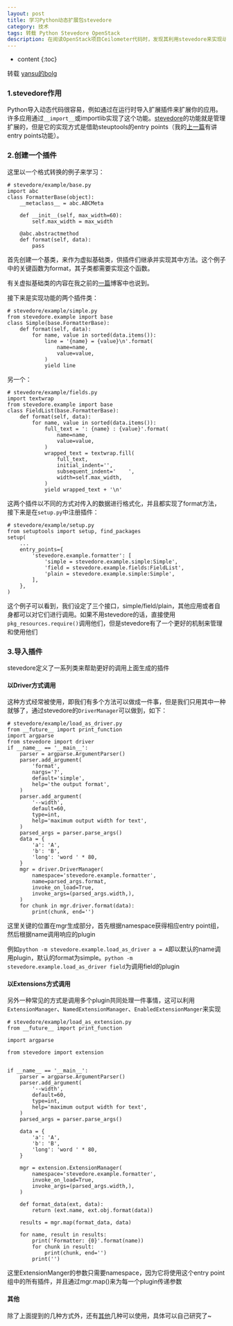 ```yaml
---
layout: post
title: 学习Python动态扩展包stevedore
category: 技术
tags: 转载 Python Stevedore OpenStack
description: 在阅读OpenStack项目Ceilometer代码时，发现其利用stevedore来实现动态扩展，故需要先学习一下stevedore机制。
---
```


* content
{:toc}

转载   [yansu的bolg](http://yansu.org/)

### 1.stevedore作用
Python导入动态代码很容易，例如通过在运行时导入扩展插件来扩展你的应用。许多应用通过`__import__`或importlib实现了这个功能。[stevedore](http://stevedore.readthedocs.org/en/latest/index.html)的功能就是管理扩展的，但是它的实现方式是借助steuptools的entry points（我的[上一篇](/2013/06/07/learn-python-setuptools-in-detail.html)有讲entry points功能）。

### 2.创建一个插件
这里以一个格式转换的例子来学习：

    # stevedore/example/base.py
    import abc
    class FormatterBase(object):
        __metaclass__ = abc.ABCMeta

        def __init__(self, max_width=60):
            self.max_width = max_width

        @abc.abstractmethod
        def format(self, data):
            pass

首先创建一个基类，来作为虚拟基础类，供插件们继承并实现其中方法。这个例子中的关键函数为format，其子类都需要实现这个函数。

有关虚拟基础类的内容在我之前的[一篇](/2013/06/09/learn-python-abc-module.html)博客中也说到。

接下来是实现功能的两个插件类：

    # stevedore/example/simple.py
    from stevedore.example import base
    class Simple(base.FormatterBase):
        def format(self, data):
            for name, value in sorted(data.items()):
                line = '{name} = {value}\n'.format(
                    name=name,
                    value=value,
                )
                yield line

另一个：

    # stevedore/example/fields.py
    import textwrap
    from stevedore.example import base
    class FieldList(base.FormatterBase):
        def format(self, data):
            for name, value in sorted(data.items()):
                full_text = ': {name} : {value}'.format(
                    name=name,
                    value=value,
                )
                wrapped_text = textwrap.fill(
                    full_text,
                    initial_indent='',
                    subsequent_indent='    ',
                    width=self.max_width,
                )
                yield wrapped_text + '\n'

这两个插件以不同的方式对传入的数据进行格式化，并且都实现了format方法，接下来是在`setup.py`中注册插件：

    # stevedore/example/setup.py
    from setuptools import setup, find_packages
    setup(
        ...
        entry_points={
            'stevedore.example.formatter': [
                'simple = stevedore.example.simple:Simple',
                'field = stevedore.example.fields:FieldList',
                'plain = stevedore.example.simple:Simple',
            ],
        },
    )

这个例子可以看到，我们设定了三个接口，simple/field/plain，其他应用或者自身都可以对它们进行调用。如果不用stevedore的话，直接使用`pkg_resources.require()`调用他们，但是stevedore有了一个更好的机制来管理和使用他们

### 3.导入插件
stevedore定义了一系列类来帮助更好的调用上面生成的插件

#### 以Driver方式调用
这种方式经常被使用，即我们有多个方法可以做成一件事，但是我们只用其中一种就够了，通过stevedore的`DriverManager`可以做到，如下：

    # stevedore/example/load_as_driver.py
    from __future__ import print_function
    import argparse
    from stevedore import driver
    if __name__ == '__main__':
        parser = argparse.ArgumentParser()
        parser.add_argument(
            'format',
            nargs='?',
            default='simple',
            help='the output format',
        )
        parser.add_argument(
            '--width',
            default=60,
            type=int,
            help='maximum output width for text',
        )
        parsed_args = parser.parse_args()
        data = {
            'a': 'A',
            'b': 'B',
            'long': 'word ' * 80,
        }
        mgr = driver.DriverManager(
            namespace='stevedore.example.formatter',
            name=parsed_args.format,
            invoke_on_load=True,
            invoke_args=(parsed_args.width,),
        )
        for chunk in mgr.driver.format(data):
            print(chunk, end='')

这里关键的位置在mgr生成部分，首先根据namespace获得相应entry point组，然后根据name调用响应的plugin

例如`python -m stevedore.example.load_as_driver a = A`即以默认的name调用plugin，默认的format为simple。`python -m stevedore.example.load_as_driver field`为调用field的plugin

#### 以Extensions方式调用
另外一种常见的方式是调用多个plugin共同处理一件事情，这可以利用`ExtensionManager`、`NamedExtensionManager`、`EnabledExtensionManger`来实现

    # stevedore/example/load_as_extension.py
    from __future__ import print_function

    import argparse

    from stevedore import extension


    if __name__ == '__main__':
        parser = argparse.ArgumentParser()
        parser.add_argument(
            '--width',
            default=60,
            type=int,
            help='maximum output width for text',
        )
        parsed_args = parser.parse_args()

        data = {
            'a': 'A',
            'b': 'B',
            'long': 'word ' * 80,
        }

        mgr = extension.ExtensionManager(
            namespace='stevedore.example.formatter',
            invoke_on_load=True,
            invoke_args=(parsed_args.width,),
        )

        def format_data(ext, data):
            return (ext.name, ext.obj.format(data))

        results = mgr.map(format_data, data)

        for name, result in results:
            print('Formatter: {0}'.format(name))
            for chunk in result:
                print(chunk, end='')
            print('')

这里ExtensionManger的参数只需要namespace，因为它将使用这个entry point组中的所有插件，并且通过mgr.map()来为每一个plugin传递参数

#### 其他
除了上面提到的几种方式外，还有[其他](http://stevedore.readthedocs.org/en/latest/managers.html)几种可以使用，具体可以自己研究了~
